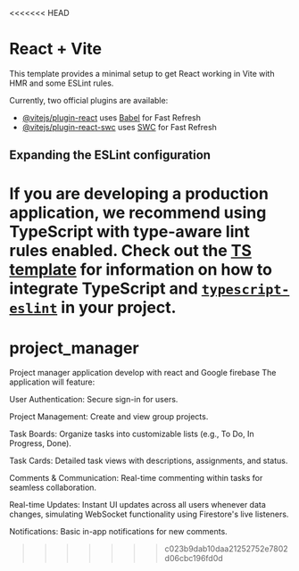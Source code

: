 <<<<<<< HEAD
# React + Vite

This template provides a minimal setup to get React working in Vite with HMR and some ESLint rules.

Currently, two official plugins are available:

- [@vitejs/plugin-react](https://github.com/vitejs/vite-plugin-react/blob/main/packages/plugin-react) uses [Babel](https://babeljs.io/) for Fast Refresh
- [@vitejs/plugin-react-swc](https://github.com/vitejs/vite-plugin-react/blob/main/packages/plugin-react-swc) uses [SWC](https://swc.rs/) for Fast Refresh

## Expanding the ESLint configuration

If you are developing a production application, we recommend using TypeScript with type-aware lint rules enabled. Check out the [TS template](https://github.com/vitejs/vite/tree/main/packages/create-vite/template-react-ts) for information on how to integrate TypeScript and [`typescript-eslint`](https://typescript-eslint.io) in your project.
=======
# project_manager
Project manager application develop with react and Google firebase
The application will feature:

User Authentication: Secure sign-in for users.

Project Management: Create and view group projects.

Task Boards: Organize tasks into customizable lists (e.g., To Do, In Progress, Done).

Task Cards: Detailed task views with descriptions, assignments, and status.

Comments & Communication: Real-time commenting within tasks for seamless collaboration.

Real-time Updates: Instant UI updates across all users whenever data changes, simulating WebSocket functionality using Firestore's live listeners.

Notifications: Basic in-app notifications for new comments.
>>>>>>> c023b9dab10daa21252752e7802d06cbc196fd0d
